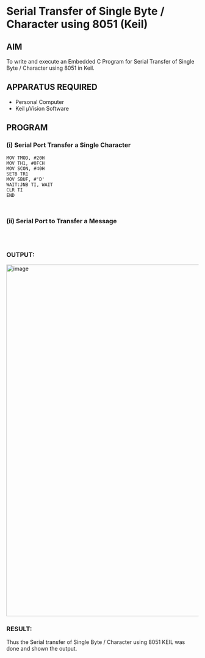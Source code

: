 
# Serial Transfer of Single Byte / Character using 8051 (Keil)

## AIM
To write and execute an Embedded C Program for Serial Transfer of Single Byte / Character using 8051 in Keil.

## APPARATUS REQUIRED
- Personal Computer  
- Keil µVision Software  

## PROGRAM

### (i) Serial Port Transfer a Single Character

```ORG 00H 
MOV TMOD, #20H 
MOV TH1, #0FCH 
MOV SCON, #40H 
SETB TR1 
MOV SBUF, #'D' 
WAIT:JNB TI, WAIT
CLR TI 
END



```
### (ii) Serial Port to Transfer a Message

```



```

### OUTPUT:
<img width="843" height="920" alt="image" src="https://github.com/user-attachments/assets/4c02c17d-fa68-4b29-bad1-db571e51ec0d" />

### RESULT:
Thus the Serial transfer of Single Byte / Character using 8051 KEIL was done and shown the output.
